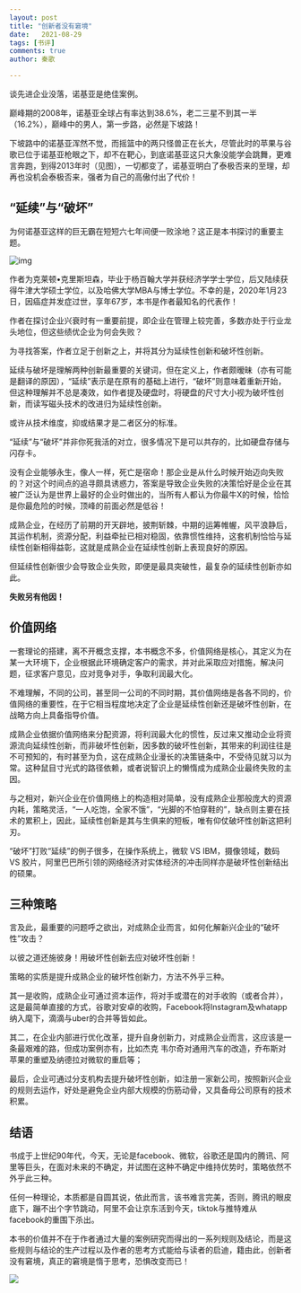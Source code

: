 ```yaml
---
layout: post
title: "创新者没有窘境"
date:   2021-08-29
tags: [书评]
comments: true
author: 秦歌

---
```


谈先进企业没落，诺基亚是绝佳案例。

 

巅峰期的2008年，诺基亚全球占有率达到38.6%，老二三星不到其一半（16.2%），巅峰中的男人，第一步路，必然是下坡路！

 

下坡路中的诺基亚浑然不觉，而摇篮中的两只怪兽正在长大，尽管此时的苹果与谷歌已位于诺基亚枪眼之下，却不在靶心，到底诺基亚这只大象没能学会跳舞，更难言奔跑，到得2013年时（见图），一切都变了，诺基亚明白了泰极否来的至理，却再也没机会泰极否来，强者为自己的高傲付出了代价！

 

## **“延续”与“破坏”**

 

为何诺基亚这样的巨无霸在短短六七年间便一败涂地？这正是本书探讨的重要主题。

 



![img](https://raw.githubusercontent.com/jandyxu/jandyxu.github.io/master/images/chuangxin/nokia.jpg)

 



作者为克莱顿•克里斯坦森，毕业于杨百翰大学并获经济学学士学位，后又陆续获得牛津大学硕士学位，以及哈佛大学MBA与博士学位。不幸的是，2020年1月23日，因癌症并发症过世，享年67岁，本书是作者最知名的代表作！



作者在探讨企业兴衰时有一重要前提，即企业在管理上较完善，多数亦处于行业龙头地位，但这些绩优企业为何会失败？



为寻找答案，作者立足于创新之上，并将其分为延续性创新和破坏性创新。



延续与破坏是理解两种创新最重要的关键词，但在定义上，作者颇暧昧（亦有可能是翻译的原因），“延续”表示是在原有的基础上进行，“破坏”则意味着重新开始，但这种理解并不总是凑效，如作者提及硬盘时，将硬盘的尺寸大小视为破坏性创新，而读写磁头技术的改进归为延续性创新。



或许从技术维度，抑或结果才是二者区分的标准。

 

“延续”与“破坏”并非你死我活的对立，很多情况下是可以共存的，比如硬盘存储与闪存卡。

 

没有企业能够永生，像人一样，死亡是宿命！那企业是从什么时候开始迈向失败的？对这个时间点的追寻颇具诱惑力，答案是导致企业失败的决策恰好是企业在其被广泛认为是世界上最好的企业时做出的，当所有人都认为你最牛X的时候，恰恰是你最危险的时候，顶峰的前面必然是低谷！

 

成熟企业，在经历了前期的开天辟地，披荆斩棘，中期的运筹帷幄，风平浪静后，其运作机制，资源分配，利益牵扯已相对稳固，依靠惯性维持，这套机制恰恰与延续性创新相得益彰，这就是成熟企业在延续性创新上表现良好的原因。



但延续性创新很少会导致企业失败，即便是最具突破性，最复杂的延续性创新亦如此。

 

**失败另有他因！**

 

## **价值网络**

 

一套理论的搭建，离不开概念支撑，本书概念不多，价值网络是核心，其定义为在某一大环境下，企业根据此环境确定客户的需求，并对此采取应对措施，解决问题，征求客户意见，应对竞争对手，争取利润最大化。

 

不难理解，不同的公司，甚至同一公司的不同时期，其价值网络是各各不同的，价值网络的重要性，在于它相当程度地决定了企业是延续性创新还是破坏性创新，在战略方向上具备指导价值。

 

成熟企业依据价值网络来分配资源，将利润最大化的惯性，反过来又推动企业将资源流向延续性创新，而非破坏性创新，因多数的破坏性创新，其带来的利润往往是不可预知的，有时甚至为负，这在成熟企业漫长的决策链条中，不受待见就习以为常。这种鼠目寸光式的路径依赖，或者说智识上的懒惰成为成熟企业最终失败的主因。

 

与之相对，新兴企业在价值网络上的构造相对简单，没有成熟企业那般庞大的资源内耗，策略灵活，“一人吃饱，全家不饿”，“光脚的不怕穿鞋的”，缺点则主要在技术的累积上，因此，延续性创新是其与生俱来的短板，唯有仰仗破坏性创新这把利刃。



“破坏”打败“延续”的例子很多，在操作系统上，微软 VS IBM，摄像领域，数码 VS 胶片，阿里巴巴所引领的网络经济对实体经济的冲击同样亦是破坏性创新结出的硕果。

 

## **三种策略**

 

言及此，最重要的问题呼之欲出，对成熟企业而言，如何化解新兴企业的“破坏性”攻击？



以彼之道还施彼身！用破坏性创新去应对破坏性创新！

 

策略的实质是提升成熟企业的破坏性创新力，方法不外乎三种。

 

其一是收购，成熟企业可通过资本运作，将对手或潜在的对手收购（或者合并），这是最简单直接的方式，谷歌对安卓的收购，Facebook将Instagram及whatapp纳入麾下，滴滴与uber的合并等皆如此。



其二，在企业内部进行优化改革，提升自身创新力，对成熟企业而言，这应该是一条最艰难的路，但成功案例亦有，比如杰克 韦尔奇对通用汽车的改造，乔布斯对苹果的重塑及纳德拉对微软的重启等；

 

最后，企业可通过分支机构去提升破坏性创新，如注册一家新公司，按照新兴企业的规则去运作，好处是避免企业内部大规模的伤筋动骨，又具备母公司原有的技术积累。



## 结语



书成于上世纪90年代，今天，无论是facebook、微软，谷歌还是国内的腾讯、阿里等巨头，在面对未来的不确定，并试图在这种不确定中维持优势时，策略依然不外乎此三种。



任何一种理论，本质都是自圆其说，依此而言，该书难言完美，否则，腾讯的眼皮底下，蹦不出个字节跳动，阿里不会让京东活到今天，tiktok与推特难从facebook的重围下杀出。



本书的价值并不在于作者通过大量的案例研究而得出的一系列规则及结论，而是这些规则与结论的生产过程以及作者的思考方式能给与读者的启迪，籍由此，创新者没有窘境，真正的窘境是惰于思考，恐惧改变而已！



![](https://raw.githubusercontent.com/jandyxu/jandyxu.github.io/master/images/chuangxin/ch.png)

